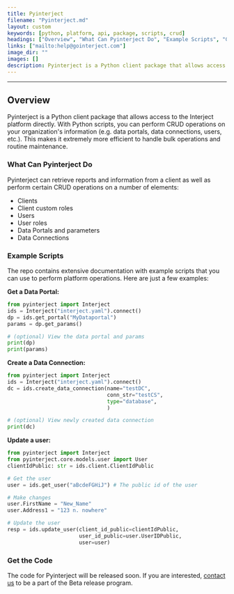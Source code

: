 ```yaml
---
title: Pyinterject
filename: "Pyinterject.md"
layout: custom
keywords: [python, platform, api, package, scripts, crud]
headings: ["Overview", "What Can Pyinterject Do", "Example Scripts", "Get the Code"]
links: ["mailto:help@gointerject.com"]
image_dir: ""
images: []
description: Pyinterject is a Python client package that allows access to the Interject platform directly. With Python scripts, you can perform CRUD operations on your organization's information (e.g. data portals, data connections, users, etc.). This makes it extremely more efficient to handle bulk operations and routine maintenance.
---
```

* * *

## Overview

Pyinterject is a Python client package that allows access to the Interject platform directly. With Python scripts, you can perform CRUD operations on your organization's information (e.g. data portals, data connections, users, etc.). This makes it extremely more efficient to handle bulk operations and routine maintenance.

### What Can Pyinterject Do

Pyinterject can retrieve reports and information from a client as well as perform certain CRUD operations on a number of elements:

* Clients
* Client custom roles
* Users
* User roles
* Data Portals and parameters
* Data Connections

### Example Scripts

The repo contains extensive documentation with example scripts that you can use to perform platform operations. Here are just a few examples:

**Get a Data Portal:**

```python
from pyinterject import Interject
ids = Interject("interject.yaml").connect()
dp = ids.get_portal("MyDataportal")
params = dp.get_params()

# (optional) View the data portal and params
print(dp)
print(params)
```

**Create a Data Connection:**

```python
from pyinterject import Interject
ids = Interject("interject.yaml").connect()
dc = ids.create_data_connection(name="testDC",
                                conn_str="testCS",
                                type="database",
                                )

# (optional) View newly created data connection
print(dc)
```

**Update a user:**

```python
from pyinterject import Interject
from pyinterject.core.models.user import User
clientIdPublic: str = ids.client.ClientIdPublic

# Get the user
user = ids.get_user("aBcdeFGHiJ") # The public id of the user

# Make changes
user.FirstName = "New_Name"
user.Address1 = "123 n. nowhere"

# Update the user
resp = ids.update_user(client_id_public=clientIdPublic, 
                       user_id_public=user.UserIDPublic, 
                       user=user)
```

###  Get the Code

The code for Pyinterject will be released soon. If you are interested, [contact us](mailto:help@gointerject.com) to be a part of the Beta release program.
